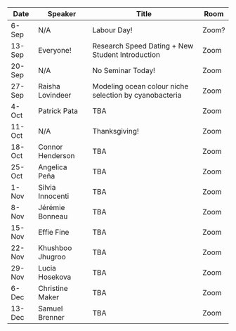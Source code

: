 Date  |  Speaker                                            |  Title                                                                                                |  Room
---------|-----------------------------------------------------|---------------------------------------------------------------------------------------------------------------------|------
6-Sep   |  N/A                                             |  Labour Day!                                                                                            |  Zoom?
13-Sep   | Everyone!                                             |  Research Speed Dating + New Student Introduction                                                                                          |  Zoom
20-Sep   | N/A                                               |  No Seminar Today!                                                                                          |  Zoom
27-Sep   | Raisha Lovindeer                                           |  Modeling ocean colour niche selection by cyanobacteria                                                                                           |  Zoom
4-Oct   | Patrick Pata                                              |  TBA                                                                                            |  Zoom
11-Oct   |  N/A                                              |  Thanksgiving!                                                                                           |  Zoom
18-Oct   |  Connor Henderson                                           |  TBA                                                                                          |  Zoom
25-Oct   |  Angelica Peña                                            |  TBA                                                                                           |  Zoom
1-Nov   |  Silvia Innocenti                                              |  TBA                                                                                          |  Zoom
8-Nov   |  Jérémie Bonneau                                             |  TBA                                                                                           |  Zoom
15-Nov   |  Effie Fine                                            |  TBA                                                                                           |  Zoom
22-Nov   |  Khushboo Jhugroo                                             |  TBA                                                                                           |  Zoom
29-Nov   |  Lucia Hosekova                                           |  TBA                                                                                            |  Zoom
6-Dec   |  Christine Maker                                             |  TBA                                                                                           |  Zoom
13-Dec   | Samuel Brenner                                            |  TBA                                                                                           |  Zoom
